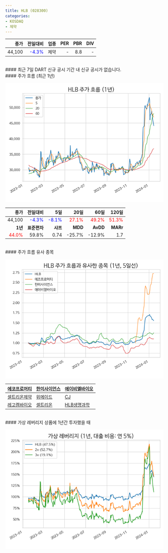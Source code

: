 ```yaml
---
title: HLB (028300)
categories:
- KOSDAQ
- 제약
---
```


|**종가**|**전일대비**|**업종**|**PER**|**PBR**|**DIV**|
|-------:|-----------:|-------:|------:|------:|------:|
|44,100|<span style="color: blue">-4.3%</span>|제약|-|8.8|-|

<!-- more -->

<br>
#### 최근 7일 DART 신규 공시<a id="dart"></a>
기간 내 신규 공시가 없습니다.

<br>
#### 주가 흐름 (최근 1년)<a id="price"></a>

![028300](/assets/images/stock/028300.png)

|**종가**|**전일대비**|**5일**|**20일**|**60일**|**120일**|
|-------:|-----------:|------:|-------:|-------:|--------:|
| 44,100 | <span style="color: blue">-4.3%</span> | <span style="color: blue">-8.1%</span> | <span style="color: red">27.1%</span> | <span style="color: red">49.2%</span> | <span style="color: red">51.3%</span> |
|**1년**|**표준편차**|**샤프**|**MDD**|**AvDD**|**MARr**|
| <span style="color: red">44.0%</span> | 59.8% | 0.74 | -25.7% | -12.9% | 1.7 |

<br>
#### 주가 흐름 유사 종목<a id="corr"></a>

![028300](/assets/images/stock/028300_corr.png)

| [에코프로머티](/450080/) | [한미사이언스](/008930/) | [에이비엘바이오](/298380/) |
|:---------------------------------------|:---------------------------------------|:---------------------------------------|
| [셀트리온제약](/068760/) | [위메이드](/112040/) | [CJ](/001040/) |
| [레고켐바이오](/141080/) | [셀트리온](/068270/) | [HLB생명과학](/067630/) |

<br>
#### 가상 레버리지 상품에 1년간 투자했을 때<a id="2x"></a>

![028300](/assets/images/stock/028300_2x.png)

[^corr]: 상관계수를 이용하여 분석하였습니다.